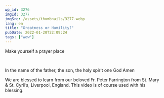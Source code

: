 ```yaml
---
wp_id: 3276
imgId: 3277
imgSrc: /assets/thumbnails/3277.webp
lang: en
title: "Greatness or Humility?"
pubDate: 2022-01-20T22:09:24
tags: ["wow"]
---
```


<!-- page: 6 -->

<p>Make yourself a prayer place</p>
<p>&nbsp;</p>
<p>In the name of the father, the son, the holy spirit one God Amen</p>
<p>We are blessed to learn from our beloved Fr. Peter Farrington from St. Mary &amp; St. Cyril&#8217;s, Liverpool, England. This video is of course used with his blessing.</p>
